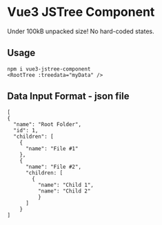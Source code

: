 # Vue3 JSTree Component

Under 100kB unpacked size! No hard-coded states.

## Usage

`npm i vue3-jstree-component`  
`<RootTree :treedata="myData" />`

## Data Input Format - json file

```
[
{
  "name": "Root Folder",
  "id": 1,
  "children": [
    {
      "name": "File #1"
    },
    {
      "name": "File #2",
      "children: [
        {
          "name": "Child 1",
          "name": "Child 2"
          }
      ]
    }
]
```
